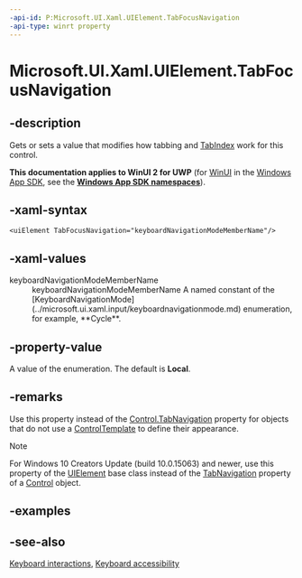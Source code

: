 ```yaml
---
-api-id: P:Microsoft.UI.Xaml.UIElement.TabFocusNavigation
-api-type: winrt property
---
```


<!-- Property syntax.
public KeyboardNavigationMode TabFocusNavigation { get;  set; }
-->

# Microsoft.UI.Xaml.UIElement.TabFocusNavigation

## -description
Gets or sets a value that modifies how tabbing and [TabIndex](/uwp/api/windows.ui.xaml.controls.control.tabindex) work for this control.

**This documentation applies to WinUI 2 for UWP** (for [WinUI](/windows/apps/winui/winui3/) in the [Windows App SDK](/windows/apps/windows-app-sdk/), see the **[Windows App SDK namespaces](/windows/windows-app-sdk/api/winrt/)**).

## -xaml-syntax
```xaml
<uiElement TabFocusNavigation="keyboardNavigationModeMemberName"/>
```

## -xaml-values
<dl><dt>keyboardNavigationModeMemberName</dt><dd>keyboardNavigationModeMemberName A named constant of the [KeyboardNavigationMode](../microsoft.ui.xaml.input/keyboardnavigationmode.md) enumeration, for example, **Cycle**.</dd>
</dl>

## -property-value
A value of the enumeration. The default is **Local**.

## -remarks

Use this property instead of the [Control.TabNavigation](../microsoft.ui.xaml.controls/control_tabnavigation.md) property for objects that do not use a [ControlTemplate](../microsoft.ui.xaml.controls/controltemplate.md) to define their appearance.

> [!NOTE]
> For Windows 10 Creators Update (build 10.0.15063) and newer, use this property of the [UIElement](../microsoft.ui.xaml/uielement.md) base class instead of the [TabNavigation](../microsoft.ui.xaml.controls/control_tabnavigation.md) property of a [Control](../microsoft.ui.xaml.controls/control.md) object.

## -examples

## -see-also
[Keyboard interactions](/windows/uwp/input-and-devices/keyboard-interactions), [Keyboard accessibility](/windows/uwp/accessibility/keyboard-accessibility)

